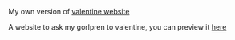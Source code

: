 My own version of [valentine website](https://github.com/byquangthanh/valentine.github.io?tab=readme-ov-file)

A website to ask my gorlpren to valentine, you can preview it [here](valentines2024.github.io)
